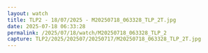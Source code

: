 ```yaml
---
layout: watch
title: TLP2 - 18/07/2025 - M20250718_063328_TLP_2T.jpg
date: 2025-07-18 06:33:28
permalink: /2025/07/18/watch/M20250718_063328_TLP_2
capture: TLP2/2025/202507/20250717/M20250718_063328_TLP_2T.jpg
---
```

